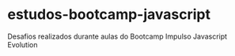 # estudos-bootcamp-javascript
Desafios realizados durante aulas do Bootcamp Impulso Javascript Evolution 
